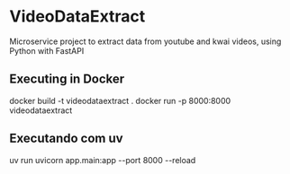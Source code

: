 # VideoDataExtract
Microservice project to extract data from youtube and kwai videos, using Python with FastAPI


## Executing in Docker
docker build -t videodataextract .
docker run -p 8000:8000 videodataextract


## Executando com uv
uv run uvicorn app.main:app --port 8000 --reload
